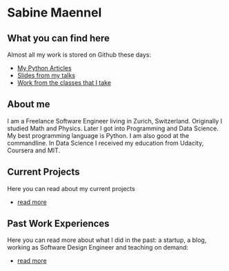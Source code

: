 # Sabine Maennel

## What you can find here
Almost all my work is stored on Github these days:
- [My Python Articles](python-articles)
- [Slides from my talks](slides.md)
- [Work from the classes that I take](coursework.md)

## About me
I am a Freelance Software Engineer living in Zurich, Switzerland.
Originally I studied Math and Physics. Later I got into Programming and Data Science.
My best programming language is Python. I am also good at the commandline. In Data Science I received my education from Udacity, Coursera and MIT.

## Current Projects
Here you can read about my current projects
- [read more](current_projects.md)

## Past Work Experiences
Here you can read more about what I did in the past: a startup, a blog, working as Software Design Engineer and teaching on demand:
- [read more](past_work.md)
